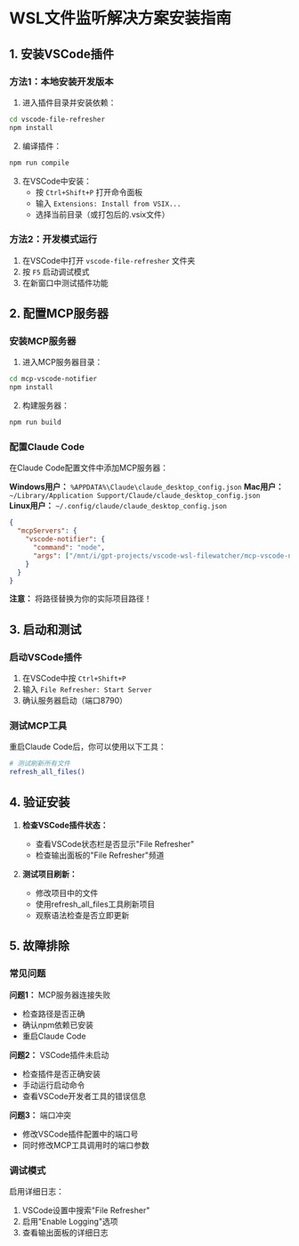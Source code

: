 # WSL文件监听解决方案安装指南

## 1. 安装VSCode插件

### 方法1：本地安装开发版本

1. 进入插件目录并安装依赖：
```bash
cd vscode-file-refresher
npm install
```

2. 编译插件：
```bash
npm run compile
```

3. 在VSCode中安装：
   - 按 `Ctrl+Shift+P` 打开命令面板
   - 输入 `Extensions: Install from VSIX...`
   - 选择当前目录（或打包后的.vsix文件）

### 方法2：开发模式运行

1. 在VSCode中打开 `vscode-file-refresher` 文件夹
2. 按 `F5` 启动调试模式
3. 在新窗口中测试插件功能

## 2. 配置MCP服务器

### 安装MCP服务器

1. 进入MCP服务器目录：
```bash
cd mcp-vscode-notifier
npm install
```

2. 构建服务器：
```bash
npm run build
```

### 配置Claude Code

在Claude Code配置文件中添加MCP服务器：

**Windows用户：** `%APPDATA%\Claude\claude_desktop_config.json`
**Mac用户：** `~/Library/Application Support/Claude/claude_desktop_config.json`  
**Linux用户：** `~/.config/claude/claude_desktop_config.json`

```json
{
  "mcpServers": {
    "vscode-notifier": {
      "command": "node",
      "args": ["/mnt/i/gpt-projects/vscode-wsl-filewatcher/mcp-vscode-notifier/dist/index.js"]
    }
  }
}
```

**注意：** 将路径替换为你的实际项目路径！

## 3. 启动和测试

### 启动VSCode插件

1. 在VSCode中按 `Ctrl+Shift+P`
2. 输入 `File Refresher: Start Server`
3. 确认服务器启动（端口8790）

### 测试MCP工具

重启Claude Code后，你可以使用以下工具：

```bash
# 测试刷新所有文件
refresh_all_files()
```

## 4. 验证安装

1. **检查VSCode插件状态：**
   - 查看VSCode状态栏是否显示"File Refresher"
   - 检查输出面板的"File Refresher"频道

2. **测试项目刷新：**
   - 修改项目中的文件
   - 使用refresh_all_files工具刷新项目
   - 观察语法检查是否立即更新

## 5. 故障排除

### 常见问题

**问题1：** MCP服务器连接失败
- 检查路径是否正确
- 确认npm依赖已安装
- 重启Claude Code

**问题2：** VSCode插件未启动
- 检查插件是否正确安装
- 手动运行启动命令
- 查看VSCode开发者工具的错误信息

**问题3：** 端口冲突
- 修改VSCode插件配置中的端口号
- 同时修改MCP工具调用时的端口参数

### 调试模式

启用详细日志：
1. VSCode设置中搜索"File Refresher"
2. 启用"Enable Logging"选项
3. 查看输出面板的详细日志